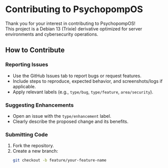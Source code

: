 # Contributing to PsychopompOS

Thank you for your interest in contributing to PsychopompOS!  
This project is a Debian 13 (Trixie) derivative optimized for server environments and cybersecurity operations.

## How to Contribute

### Reporting Issues
- Use the GitHub Issues tab to report bugs or request features.
- Include steps to reproduce, expected behavior, and screenshots/logs if applicable.
- Apply relevant labels (e.g., `type/bug`, `type/feature`, `area/security`).

### Suggesting Enhancements
- Open an issue with the `type/enhancement` label.
- Clearly describe the proposed change and its benefits.

### Submitting Code
1. Fork the repository.
2. Create a new branch:  
   ```bash
   git checkout -b feature/your-feature-name
